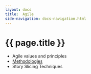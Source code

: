 ```yaml
---
layout: docs
title:  Agile
side-navigation: docs-navigation.html
---
```


# {{ page.title }}

- Agile values and principles
- [Methodologies](./methodologies.md)
- Story Slicing Techniques